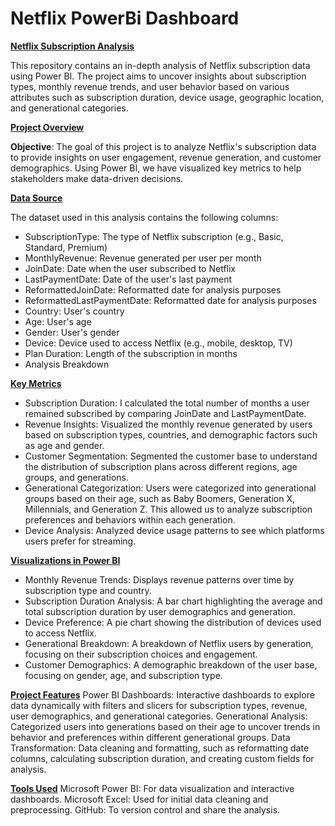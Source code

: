 # Netflix PowerBi Dashboard
<ins>**Netflix Subscription Analysis**</ins>

This repository contains an in-depth analysis of Netflix subscription data using Power BI. The project aims to uncover insights about subscription types, monthly revenue trends, and user behavior based on various attributes such as subscription duration, device usage, geographic location, and generational categories.

<ins>**Project Overview**</ins>

**Objective**:
The goal of this project is to analyze Netflix's subscription data to provide insights on user engagement, revenue generation, and customer demographics. Using Power BI, we have visualized key metrics to help stakeholders make data-driven decisions.

<ins>**Data Source**</ins>

The dataset used in this analysis contains the following columns:
- SubscriptionType: The type of Netflix subscription (e.g., Basic, Standard, Premium)
- MonthlyRevenue: Revenue generated per user per month
- JoinDate: Date when the user subscribed to Netflix
- LastPaymentDate: Date of the user's last payment
- ReformattedJoinDate: Reformatted date for analysis purposes
- ReformattedLastPaymentDate: Reformatted date for analysis purposes
- Country: User's country
- Age: User's age
- Gender: User's gender
- Device: Device used to access Netflix (e.g., mobile, desktop, TV)
- Plan Duration: Length of the subscription in months
- Analysis Breakdown
  
<ins>**Key Metrics**</ins>
- Subscription Duration: I calculated the total number of months a user remained subscribed by comparing JoinDate and LastPaymentDate.
- Revenue Insights: Visualized the monthly revenue generated by users based on subscription types, countries, and demographic factors such as age and gender.
- Customer Segmentation: Segmented the customer base to understand the distribution of subscription plans across different regions, age groups, and generations.
- Generational Categorization: Users were categorized into generational groups based on their age, such as Baby Boomers, Generation X, Millennials, and Generation Z. This allowed us to analyze subscription preferences and behaviors within each generation.
- Device Analysis: Analyzed device usage patterns to see which platforms users prefer for streaming.

<ins>**Visualizations in Power BI**</ins>
- Monthly Revenue Trends: Displays revenue patterns over time by subscription type and country.
- Subscription Duration Analysis: A bar chart highlighting the average and total subscription duration by user demographics and generation.
- Device Preference: A pie chart showing the distribution of devices used to access Netflix.
- Generational Breakdown: A breakdown of Netflix users by generation, focusing on their subscription choices and engagement.
- Customer Demographics: A demographic breakdown of the user base, focusing on gender, age, and subscription type.
  
<ins>**Project Features**</ins>
Power BI Dashboards: Interactive dashboards to explore data dynamically with filters and slicers for subscription types, revenue, user demographics, and generational categories.
Generational Analysis: Categorized users into generations based on their age to uncover trends in behavior and preferences within different generational groups.
Data Transformation: Data cleaning and formatting, such as reformatting date columns, calculating subscription duration, and creating custom fields for analysis.

<ins>**Tools Used**</ins>
Microsoft Power BI: For data visualization and interactive dashboards.
Microsoft Excel: Used for initial data cleaning and preprocessing.
GitHub: To version control and share the analysis.
